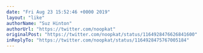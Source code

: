 ```yaml
---
date: "Fri Aug 23 15:52:46 +0000 2019"
layout: "like"
authorName: "Suz Hinton"
authorUrl: "https://twitter.com/noopkat"
originalPost: "https://twitter.com/noopkat/status/1164928476626841600"
inReplyTo: "https://twitter.com/noopkat/status/1164928475767005184"
---
```

